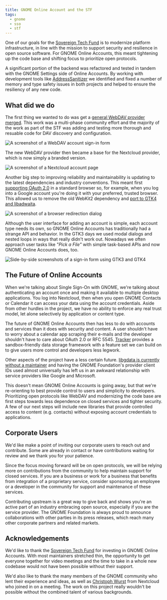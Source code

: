 ```yaml
---
title: GNOME Online Account and the STF
tags:
  - gnome
  - sso
  - stf
---
```


One of our goals for the [Sovereign Tech Fund] is to modernize platform
infrastructure, in line with the mission to support security and resilience in
open source software. For GNOME Online Accounts, this meant tightening up the
code base and shifting focus to prioritize open protocols.

A significant portion of the backend was refactored and tested in tandem with
the GNOME Settings side of Online Accounts. By working with development tools
like [AddressSanitizer] we identified and fixed a number of memory and type
safety issues in both projects and helped to ensure the resiliency of any new
code.

[AddressSanitizer]: https://en.wikipedia.org/wiki/AddressSanitizer
[Sovereign Tech Fund]: https://foundation.gnome.org/2023/11/09/gnome-recognized-as-public-interest-infrastructure/

## What did we do

The first thing we wanted to do was get a [general WebDAV provider merged].
This work was a multi-phase community effort and the majority of the work as
part of the STF was adding and testing more thorough and resuable code for DAV
discovery and configuration.

![A screenshot of a WebDAV account sign-in form](/assets/images/goa-and-stf-part-1/webdav-setup.png)

The new WebDAV provider then became a base for the Nextcloud provider, which is
now simply a branded version.

![A screenshot of a Nextcloud account page](/assets/images/goa-and-stf-part-1/nextcloud-details.png)

Another big step to improving reliability and maintainability is updating to
the latest dependencies and industry conventions. This meant first
[supporting OAuth 2.0] in a standard browser so, for example, when you log into
a Google account you're doing it with your preferred, trusted browser. This
allowed us to remove the old WebKit2 dependency and
[port to GTK4 and libadwaita].

![A screenshot of a browser redirection dialog](/assets/images/goa-and-stf-part-1/oauth2-setup.png)

Although the user interface for adding an account is simple, each account type
needs its own, so GNOME Online Accounts has traditionally had a strange API and
behavior. In the GTK3 days we used modal dialogs and nested loops in ways that
really didn't work out. Nowadays we often approach user tasks like
*"Pick a File"* with simple task-based APIs and now GNOME Online Accounts does,
too.

![Side-by-side screenshots of a sign-in form using GTK3 and GTK4](/assets/images/goa-and-stf-part-1/webdav-setup-comparison.png)

[supporting OAuth 2.0]: https://gitlab.gnome.org/GNOME/gnome-online-accounts/-/merge_requests/139
[general WebDAV provider merged]: https://gitlab.gnome.org/GNOME/gnome-online-accounts/-/merge_requests/137
[port to GTK4 and libadwaita]: https://gitlab.gnome.org/GNOME/gnome-online-accounts/-/merge_requests/142

## The Future of Online Accounts

When we're talking about Single Sign-On with GNOME, we're talking about
authenticating an account once and making it available to multiple desktop
applications. You log into Nextcloud, then when you open GNOME Contacts or
Calendar it can access your data using the account credentials. Aside from
other hurdles in the project, we have no ability to enforce any real trust
model, let alone selectively by application or content type.

The future of GNOME Online Accounts then has less to do with accounts and
services than it does with security and content. A user shouldn't have to
worry about a calendar app scraping their e-mails and the developer shouldn't
have to care about OAuth 2.0 or RFC 5545. [Tracker] provides a sandbox-friendly
data storage framework with a feature set we can build on to give users more
control and developers less legwork.

Other aspects of the project have a less certain future.
[libgdata is currently without a maintainer] and having the GNOME Foundation's
provider client IDs used almost universally has left us in an awkward
relationship with service providers like Google and Microsoft.

This doesn't mean GNOME Online Accounts is going away, but that we're
re-orienting to best provide control to users and simplicity to developers.
Prioritizing open protocols like WebDAV and modernizing the code base are
first steps towards less dependence on closed services and tighter security.
A few of our next steps will include new libraries that provide controlled
access to content (e.g. contacts) without exposing account credentials to
applications.

[Tracker]: https://gnome.pages.gitlab.gnome.org/tracker/overview.html
[libgdata is currently without a maintainer]: https://discourse.gnome.org/t/giving-up-maintainership-of-libgdata/9983

## Corporate Users

We'd like make a point of inviting our corporate users to reach out and
contribute. Some are already in contact or have contributions waiting for
review and we thank you for your patience.

Since the focus moving forward will be on open protocols, we will be relying
more on contributions from the community to help maintain support for closed
services. If you are a business or work for a business that benefits from
integration of a proprietary service, consider sponsoring an employee or a
developer in the community for support and maintenance of these services.

Contributing upstream is a great way to give back and shows you're an active
part of an industry embracing open source, especially if you are the service
provider. The GNOME Foundation is always proud to announce collaborations with
other parties in its press releases, which reach many other corporate partners
and related markets.

## Acknowledgements

We'd like to thank the [Sovereign Tech Fund] for investing in GNOME Online
Accounts. With most maintainers stretched thin, the opportunity to get everyone
together for video meetings and the time to take in a whole new codebase would
not have been possible without their support.

We'd also like to thank the many members of the GNOME community who lent their
experience and ideas, as well as [Christoph Wurst] from Nextcloud who joined
in on a meeting. The work on this project really wouldn't be possible without
the combined talent of various backgrounds.

[Christoph Wurst]: https://blog.wuc.me/
